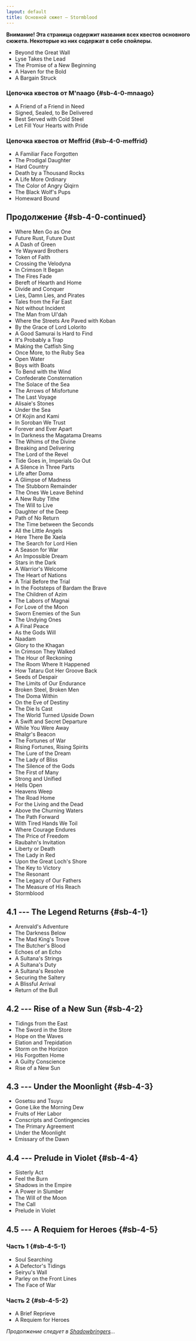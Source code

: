 ```yaml
---
layout: default
title: Основной сюжет — Stormblood
---
```


**Внимание! Эта страница содержит названия всех квестов основного сюжета. Некоторые из них содержат в себе спойлеры.**

* Beyond the Great Wall
* Lyse Takes the Lead
* The Promise of a New Beginning
* A Haven for the Bold
* A Bargain Struck

### Цепочка квестов от M'naago {#sb-4-0-mnaago}

* A Friend of a Friend in Need
* Signed, Sealed, to Be Delivered
* Best Served with Cold Steel
* Let Fill Your Hearts with Pride

### Цепочка квестов от Meffrid {#sb-4-0-meffrid}

* A Familiar Face Forgotten
* The Prodigal Daughter
* Hard Country
* Death by a Thousand Rocks
* A Life More Ordinary
* The Color of Angry Qiqirn
* The Black Wolf's Pups
* Homeward Bound

## Продолжение {#sb-4-0-continued}

* Where Men Go as One
* Future Rust, Future Dust
* A Dash of Green
* Ye Wayward Brothers
* Token of Faith
* Crossing the Velodyna
* In Crimson It Began
* The Fires Fade
* Bereft of Hearth and Home
* Divide and Conquer
* Lies, Damn Lies, and Pirates
* Tales from the Far East
* Not without Incident
* The Man from Ul'dah
* Where the Streets Are Paved with Koban
* By the Grace of Lord Lolorito
* A Good Samurai Is Hard to Find
* It's Probably a Trap
* Making the Catfish Sing
* Once More, to the Ruby Sea
* Open Water
* Boys with Boats
* To Bend with the Wind
* Confederate Consternation
* The Solace of the Sea
* The Arrows of Misfortune
* The Last Voyage
* Alisaie's Stones
* Under the Sea
* Of Kojin and Kami
* In Soroban We Trust
* Forever and Ever Apart
* In Darkness the Magatama Dreams
* The Whims of the Divine
* Breaking and Delivering
* The Lord of the Revel
* Tide Goes in, Imperials Go Out
* A Silence in Three Parts
* Life after Doma
* A Glimpse of Madness
* The Stubborn Remainder
* The Ones We Leave Behind
* A New Ruby Tithe
* The Will to Live
* Daughter of the Deep
* Path of No Return
* The Time between the Seconds
* All the Little Angels
* Here There Be Xaela
* The Search for Lord Hien
* A Season for War
* An Impossible Dream
* Stars in the Dark
* A Warrior's Welcome
* The Heart of Nations
* A Trial Before the Trial
* In the Footsteps of Bardam the Brave
* The Children of Azim
* The Labors of Magnai
* For Love of the Moon
* Sworn Enemies of the Sun
* The Undying Ones
* A Final Peace
* As the Gods Will
* Naadam
* Glory to the Khagan
* In Crimson They Walked
* The Hour of Reckoning
* The Room Where It Happened
* How Tataru Got Her Groove Back
* Seeds of Despair
* The Limits of Our Endurance
* Broken Steel, Broken Men
* The Doma Within
* On the Eve of Destiny
* The Die Is Cast
* The World Turned Upside Down
* A Swift and Secret Departure
* While You Were Away
* Rhalgr's Beacon
* The Fortunes of War
* Rising Fortunes, Rising Spirits
* The Lure of the Dream
* The Lady of Bliss
* The Silence of the Gods
* The First of Many
* Strong and Unified
* Hells Open
* Heavens Weep
* The Road Home
* For the Living and the Dead
* Above the Churning Waters
* The Path Forward
* With Tired Hands We Toil
* Where Courage Endures
* The Price of Freedom
* Raubahn's Invitation
* Liberty or Death
* The Lady in Red
* Upon the Great Loch's Shore
* The Key to Victory
* The Resonant
* The Legacy of Our Fathers
* The Measure of His Reach
* Stormblood

## 4.1 --- The Legend Returns {#sb-4-1}

* Arenvald's Adventure
* The Darkness Below
* The Mad King's Trove
* The Butcher's Blood
* Echoes of an Echo
* A Sultana's Strings
* A Sultana's Duty
* A Sultana's Resolve
* Securing the Saltery
* A Blissful Arrival
* Return of the Bull

## 4.2 --- Rise of a New Sun {#sb-4-2}

* Tidings from the East
* The Sword in the Store
* Hope on the Waves
* Elation and Trepidation
* Storm on the Horizon
* His Forgotten Home
* A Guilty Conscience
* Rise of a New Sun

## 4.3 --- Under the Moonlight {#sb-4-3}

* Gosetsu and Tsuyu
* Gone Like the Morning Dew
* Fruits of Her Labor
* Conscripts and Contingencies
* The Primary Agreement
* Under the Moonlight
* Emissary of the Dawn

## 4.4 --- Prelude in Violet {#sb-4-4}

* Sisterly Act
* Feel the Burn
* Shadows in the Empire
* A Power in Slumber
* The Will of the Moon
* The Call
* Prelude in Violet

## 4.5 --- A Requiem for Heroes {#sb-4-5}

### Часть 1 {#sb-4-5-1}

* Soul Searching
* A Defector's Tidings
* Seiryu's Wall
* Parley on the Front Lines
* The Face of War

### Часть 2 {#sb-4-5-2}

* A Brief Reprieve
* A Requiem for Heroes

_Продолжение следует в [Shadowbringers](/markdown/msq/shb)..._
